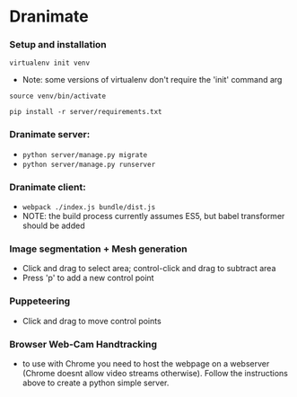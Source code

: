 # Dranimate

### Setup and installation

`virtualenv init venv`
* Note: some versions of virtualenv don't require the 'init' command arg

`source venv/bin/activate`

`pip install -r server/requirements.txt`

### Dranimate server:
* `python server/manage.py migrate`
* `python server/manage.py runserver`

### Dranimate client:
* `webpack ./index.js bundle/dist.js`
* NOTE: the build process currently assumes ES5, but babel transformer should be added

### Image segmentation + Mesh generation
* Click and drag to select area; control-click and drag to subtract area
* Press 'p' to add a new control point

### Puppeteering
* Click and drag to move control points

### Browser Web-Cam Handtracking
* to use with Chrome you need to host the webpage on a webserver (Chrome doesnt allow video streams otherwise). Follow the instructions above to create a python simple server.
